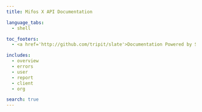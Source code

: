 ```yaml
---
title: Mifos X API Documentation

language_tabs:
  - shell

toc_footers:
  - <a href='http://github.com/tripit/slate'>Documentation Powered by Slate</a>

includes:
  - overview
  - errors
  - user
  - report
  - client
  - org

search: true
---
```

